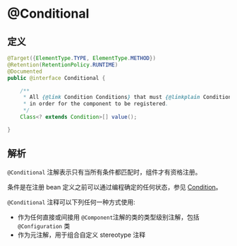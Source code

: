 # @Conditional

## 定义

```java
@Target({ElementType.TYPE, ElementType.METHOD})
@Retention(RetentionPolicy.RUNTIME)
@Documented
public @interface Conditional {

    /**
     * All {@link Condition Conditions} that must {@linkplain Condition#matches match}
     * in order for the component to be registered.
     */
    Class<? extends Condition>[] value();

}
```

## 解析

`@Conditional` 注解表示只有当所有条件都匹配时，组件才有资格注册。

条件是在注册 bean 定义之前可以通过编程确定的任何状态，参见 [Condition](/Spring/docs/Condition.md)。

`@Conditional` 注释可以下列任何一种方式使用:

* 作为任何直接或间接用 `@Component`注解的类的类型级别注解，包括 `@Configuration` 类
* 作为元注解，用于组合自定义 stereotype 注释



